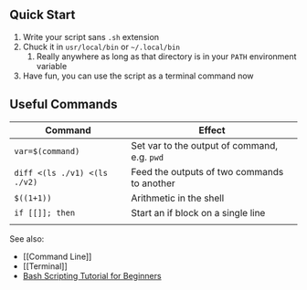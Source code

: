 ## Quick Start
1. Write your script sans `.sh` extension
2. Chuck it in `usr/local/bin` or `~/.local/bin`
	1. Really anywhere as long as that directory is in your `PATH` environment  variable
3. Have fun, you can use the script as a terminal command now

## Useful Commands

| Command                      | Effect                                       |
| ---------------------------- | -------------------------------------------- |
| `var=$(command)`             | Set var to the output of command, e.g. `pwd` |
| `diff <(ls ./v1) <(ls ./v2)` | Feed the outputs of two commands to another  |
| `$((1+1))`                   | Arithmetic in the shell                      |
| `if [[]]; then`              | Start an if block on a single line           |
|                              |                                              |


See also:
- [[Command Line]]
- [[Terminal]]
- [Bash Scripting Tutorial for Beginners](https://linuxconfig.org/bash-scripting-tutorial-for-beginners)